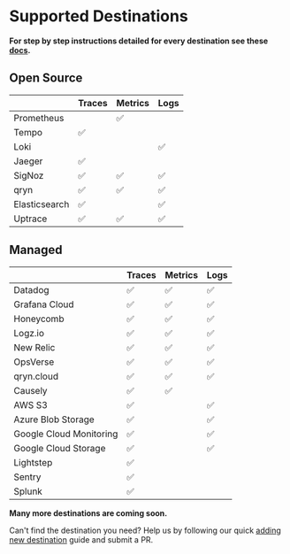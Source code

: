 # Supported Destinations

**For step by step instructions detailed for every destination see these [docs](https://docs.odigos.io/backends).**

## Open Source

|               | Traces | Metrics | Logs |
| ------------- | ------ | ------- | ---- |
| Prometheus    |        | ✅      |      |
| Tempo         | ✅     |         |      |
| Loki          |        |         | ✅   |
| Jaeger        | ✅     |         |      |
| SigNoz        | ✅     | ✅      | ✅   |
| qryn          | ✅     | ✅      | ✅   |
| Elasticsearch | ✅     |         | ✅   |
| Uptrace       | ✅     | ✅      | ✅   |

## Managed

|                         | Traces | Metrics | Logs |
|-------------------------| ------ | ------- | ---- |
| Datadog                 | ✅      | ✅      | ✅   |
| Grafana Cloud           | ✅      | ✅      | ✅   |
| Honeycomb               | ✅      | ✅      | ✅   |
| Logz.io                 | ✅      | ✅      | ✅   |
| New Relic               | ✅      | ✅      | ✅   |
| OpsVerse                | ✅      | ✅      | ✅   |
| qryn.cloud              | ✅      | ✅      | ✅   |
| Causely                 | ✅      | ✅      |      |
| AWS S3                  | ✅      |         | ✅   |
| Azure Blob Storage      | ✅      |         | ✅   |
| Google Cloud Monitoring | ✅      |         | ✅   |
| Google Cloud Storage    | ✅      |         | ✅   |
| Lightstep               | ✅      |         |      |
| Sentry                  | ✅      |         |      |
| Splunk                  | ✅      |         |      |

**Many more destinations are coming soon.**

Can't find the destination you need? Help us by following our quick [adding new destination](https://docs.odigos.io/adding-new-dest) guide and submit a PR.
